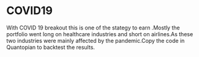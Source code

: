 # COVID19
With COVID 19 breakout this is one of the stategy to earn .Mostly the portfolio went long on healthcare industries and short on airlines.As these two industries were mainly affected by the pandemic.Copy the code in Quantopian to backtest the results.
